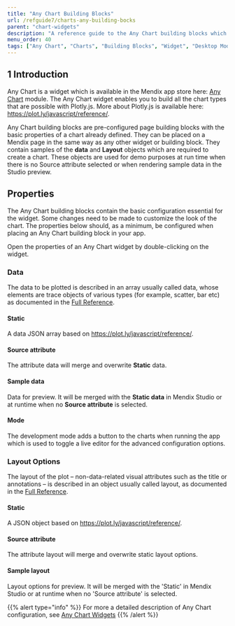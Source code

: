 ```yaml
---
title: "Any Chart Building Blocks"
url: /refguide7/charts-any-building-bocks
parent: "chart-widgets"
description: "A reference guide to the Any Chart building blocks which are provided as part of the Any Chart widget"
menu_order: 40
tags: ["Any Chart", "Charts", "Building Blocks", "Widget", "Desktop Modeler"]
---
```


## 1 Introduction

Any Chart is a widget which is available in the Mendix app store here: [Any Chart](/appstore/modules/any-chart) module. The Any Chart widget enables you to build all the chart types that are possible with Plotly.js. More about Plotly.js is available here: https://plot.ly/javascript/reference/.

Any Chart building blocks are pre-configured page building blocks with the basic properties of a chart already defined. They can be placed on a Mendix page in the same way as any other widget or building block. They contain samples of the **data** and **Layout** objects which are required to create a chart. These objects are used for demo purposes at run time when there is no Source attribute selected or when rendering sample data in the Studio preview.

## Properties

The Any Chart building blocks contain the basic configuration essential for the widget. Some changes need to be made to customize the look of the chart. The properties below should, as a minimum, be configured when placing an Any Chart building block in your app.

Open the properties of an Any Chart widget by double-clicking on the widget.

### Data
The data to be plotted is described in an array usually called data, whose elements are trace objects of various types (for example, scatter, bar etc) as documented in the [Full Reference](https://plot.ly/javascript/reference).

#### Static
A data JSON array based on https://plot.ly/javascript/reference/.

#### Source attribute
The attribute data will merge and overwrite **Static** data.

#### Sample data
Data for preview. It will be merged with the **Static data** in Mendix Studio or at runtime when no **Source attribute** is selected.

#### Mode
The development mode adds a button to the charts when running the app which is used to toggle a live editor for the advanced configuration options.

### Layout Options
The layout of the plot – non-data-related visual attributes such as the title or annotations – is described in an object usually called layout, as documented in the [Full Reference](https://plot.ly/javascript/reference/#layout).

#### Static
A JSON object based on https://plot.ly/javascript/reference/.

#### Source attribute
The attribute layout will merge and overwrite static layout options.

#### Sample layout
Layout options for preview. It will be merged with the 'Static' in Mendix Studio or at runtime when no 'Source attribute' is selected.

{{% alert type="info" %}}
For more a detailed description of Any Chart configuration, see [Any Chart Widgets](charts-any-configuration)
{{% /alert %}}
